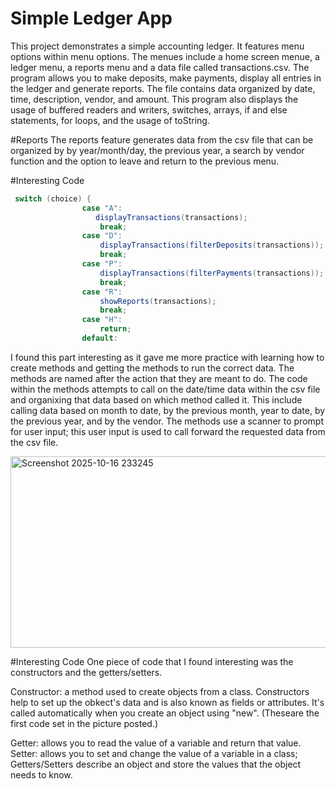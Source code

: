 # Simple Ledger App
This project demonstrates a simple accounting ledger. It features menu options within menu options.
The menues include a home screen menue, a ledger menu, a reports menu and a data file called transactions.csv.
The program allows you to make deposits, make payments, display all entries in the ledger and generate reports.
The file contains data organized by date, time, description, vendor, and amount.
This program also displays the usage of buffered readers and writers, switches, arrays, if and else statements, for loops, and the usage of toString. 

#Reports
The reports feature generates data from the csv file that can be organized by by year/month/day, the previous year, a search by vendor function and the option to leave and return to the previous menu. 



#Interesting Code
```java
 switch (choice) {
                case "A":
                   displayTransactions(transactions);
                    break;
                case "D":
                    displayTransactions(filterDeposits(transactions));
                    break;
                case "P":
                    displayTransactions(filterPayments(transactions));
                    break;
                case "R":
                    showReports(transactions);
                    break;
                case "H":
                    return;
                default:
 ```

I found this part interesting as it gave me more practice with learning how to create methods and getting the methods to run the correct data.
The methods are named after the action that they are meant to do. The code within the methods attempts to call on the date/time data within the csv file and organixing that data based on which method called it.
This include calling data based on month to date, by the previous month, year to date, by the previous year, and by the vendor. The methods use a scanner to prompt for user input; this user input is used to call forward the requested data from the csv file. 

<img width="1080" height="306" alt="Screenshot 2025-10-16 233245" src="https://github.com/user-attachments/assets/6efd3d1f-7702-4d84-a65b-9114fae7f523" />

#Interesting Code
One piece of code that I found interesting was the constructors and the getters/setters.

Constructor: a method used to create objects from a class.
Constructors help to set up the obkect's data and is also known as fields or attributes. It's called automatically when you create an object using "new".
(Theseare the first code set in the picture posted.)

Getter: allows you to read the value of a variable and return that value.
Setter: allows you to set and change the value of a variable in a class; 
Getters/Setters describe an object and store the values that the object needs to know.

